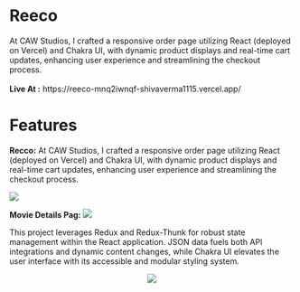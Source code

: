 <h1>Reeco</h1> At CAW Studios, I crafted a responsive order page utilizing React (deployed on Vercel) and Chakra UI, with dynamic product displays and real-time cart updates, enhancing user experience and streamlining the checkout process.
<br/>
<br/>
<b>Live At :</b> https://reeco-mnq2iwnqf-shivaverma1115.vercel.app/

# Features 

**Recco:** At CAW Studios, I crafted a responsive order page utilizing React (deployed on Vercel) and Chakra UI, with dynamic product displays and real-time cart updates, enhancing user experience and streamlining the checkout process.

<img src="https://res.cloudinary.com/dbbuqesjg/image/upload/v1702625828/Reeco%20Image/Screenshot_11_lwi0mw.png" />

**Movie Details Pag:** 
<img src="https://res.cloudinary.com/dbbuqesjg/image/upload/v1702625941/Reeco%20Image/Screenshot_12_a1owzc.png" />

This project leverages Redux and Redux-Thunk for robust state management within the React application. JSON data fuels both API integrations and dynamic content changes, while Chakra UI elevates the user interface with its accessible and modular styling system.

<p align="center">
  <a href="https://skillicons.dev">
    <img src="https://skillicons.dev/icons?i=react,js,contextapi,mongodb,node,express,chakraui,css,git" />
  </a>
</p>

